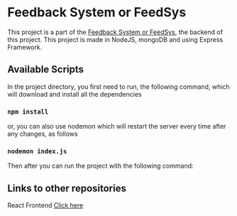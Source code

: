 # Feedback System or FeedSys

This project is a part of the [Feedback System or FeedSys](https://github.com/dheerajk-p/frontend), the backend of this project. This project is made in NodeJS, mongoDB and using Express Framework.

## Available Scripts

In the project directory, you first need to run, the following command, which will download and install all the dependencies

### `npm install`

or, you can also use nodemon which will restart the server every time after any changes, as follows

### `nodemon index.js`

Then after you can run the project with the following command:

## Links to other repositories

React Frontend [Click here](https://github.com/dheerajk-p/frontend)
